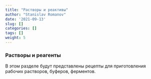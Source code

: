 ```yaml
---
title: "Растворы и реактивы"
author: "Stanislav Romanov"
date: '2021-09-13'
slug: []
categories: []
tags: []
weight: 5
---
```


### Растворы и реагенты

В этом разделе будут представлены рецепты для приготовления рабочих растворов, буферов, ферментов.
